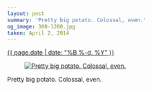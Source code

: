 ```yaml
---
layout: post
summary: 'Pretty big potato. Colossal, even.'
og_image: 300-1280.jpg
taken: April 2, 2014
---
```


<div class="post">
 <time>
  <a href="/300">
   {{ page.date | date: "%B %-d, %Y" }}
  </a>
 </time>
 <a href="/300">
  <figure data-taken="4/2/2014">
   <img alt="Pretty big potato. Colossal, even." sizes="(min-width: 700px) 50vw, calc(100vw - 2rem)" src="{{ site.assets_url }}/300-640.jpg" srcset="{{ site.assets_url }}/300-1280.jpg 1280w, {{ site.assets_url }}/300-960.jpg 960w, {{ site.assets_url }}/300-640.jpg 640w, {{ site.assets_url }}/300-320.jpg 320w"/>
  </figure>
 </a>
 <span>
  Pretty big potato. Colossal, even.
 </span>
</div>
